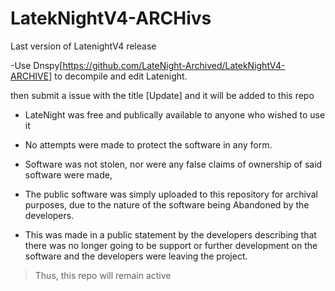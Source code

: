 # LatekNightV4-ARCHivs
Last version of LatenightV4 release


-Use Dnspy[https://github.com/LateNight-Archived/LatekNightV4-ARCHIVE] to decompile and edit Latenight.


then submit a issue with the title [Update]
and it will be added to this repo






- LateNight was free and publically available to anyone who wished to use it

- No attempts were made to protect the software in any form.

- Software was not stolen, nor were any false claims of ownership of said software were made,

- The public software was simply uploaded to this repository for archival purposes, due to the nature of the software being Abandoned by the developers.

- This was made in a public statement by the developers describing that there was no longer going to be support or further development on the software and the developers were leaving the project.


> Thus, this repo will remain active
